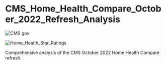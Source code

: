 # CMS_Home_Health_Compare_October_2022_Refresh_Analysis
![CMS gov](https://user-images.githubusercontent.com/94148420/213936403-1674b7db-f13c-409f-8851-c257a8becff7.png)

![Home_Health_Star_Ratings](https://user-images.githubusercontent.com/94148420/213936423-7906e07b-0506-4fb5-ae72-122327342bcb.png)

Comprehensive analysis of the CMS October 2022 Home Health Compare refresh.
